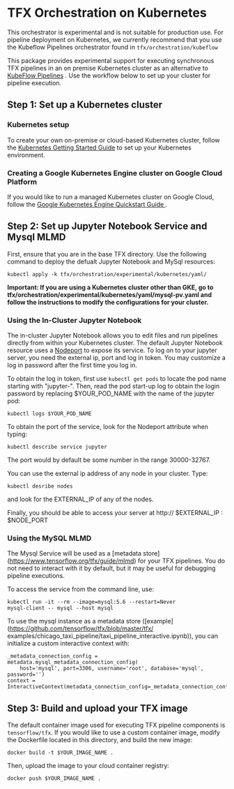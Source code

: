 # TFX Orchestration on Kubernetes

This orchestrator is experimental and is not suitable for production use.
For pipeline deployment on Kubernetes, we currently recommend that you
use the Kubeflow Pipelines orchestrator found in `tfx/orchestration/kubeflow`

This package provides experimental support for executing synchronous TFX
pipelines in an on premise Kubernetes cluster as an alternative to [KubeFlow 
Pipelines](https://www.kubeflow.org/docs/pipelines/overview/pipelines-overview/)
. Use the workflow below to set up your cluster for pipeline execution.

## Step 1: Set up a Kubernetes cluster

### Kubernetes setup
To create your own on-premise or cloud-based Kubernetes cluster, follow the 
[Kubernetes Getting Started Guide](https://kubernetes.io/docs/setup/) to set up 
your Kubernetes environment.

### Creating a Google Kubernetes Engine cluster on Google Cloud Platform
If you would like to run a managed Kubernetes cluster on Google Cloud, follow 
the [Google Kubernetes Engine Quickstart Guide
](https://cloud.google.com/kubernetes-engine/docs/quickstart).

## Step 2: Set up Jupyter Notebook Service and Mysql MLMD

First, ensure that you are in the base TFX directory. Use the following command 
to deploy the defualt Jupyter Notebook and MySql resources:
```
kubectl apply -k tfx/orchestration/experimental/kubernetes/yaml/
```
**Important: If you are using a Kubernetes cluster other than GKE, go to 
tfx/orchestration/experimental/kubernetes/yaml/mysql-pv.yaml and follow the 
instructions to modify the configurations for your cluster.**

### Using the In-Cluster Jupyter Notebook
The in-cluster Jupyter Notebook allows you to edit files and run pipelines 
directly from within your Kubernetes cluster. The default Jupyter Notebook 
resource uses a 
[Nodeport](https://cloud.google.com/kubernetes-engine/docs/how-to/exposing-apps#creating_a_service_of_type_nodeport)
to expose its service. 
To log on to your jupyter server, you need the external ip, port and log in 
token. You may customize a log in password after the first time you log in.

To obtain the log in token, first use `kubectl get pods` to locate the pod name 
starting with "jupyter-". Then, read the pod start-up log to obtain the login 
password by replacing $YOUR_POD_NAME with the name of the jupyter pod:
```
kubectl logs $YOUR_POD_NAME
```

To obtain the port of the service, look for the Nodeport attribute when typing:
```
kubectl describe service jupyter
```
The port would by default be some number in the range 30000-32767.

You can use the external ip address of any node in your cluster. Type:
```
kubectl desribe nodes
```
and look for the EXTERNAL_IP of any of the nodes.

Finally, you should be able to access your server at 
http:// $EXTERNAL_IP : $NODE_PORT

### Using the MySQL MLMD
The Mysql Service will be used as a [metadata store]
(https://www.tensorflow.org/tfx/guide/mlmd) for your TFX pipelines. You do not 
need to interact with it by default, but it may be useful for debugging 
pipeline executions.

To access the service from the command line, use:
```
kubectl run -it --rm --image=mysql:5.6 --restart=Never 
mysql-client -- mysql --host mysql
```

To use the mysql instance as a metadata store 
([example](https://github.com/tensorflow/tfx/blob/master/tfx/
examples/chicago_taxi_pipeline/taxi_pipeline_interactive.ipynb)), you can 
initialize a custom interactive context with:

```
_metadata_connection_config = metadata.mysql_metadata_connection_config(
    host='mysql', port=3306, username='root', database='mysql', password='')
context = InteractiveContext(metadata_connection_config=_metadata_connection_config)
```

## Step 3: Build and upload your TFX image

The default container image used for executing TFX pipeline components is 
`tensorflow/tfx`. If you would like to use a custom container image, modify 
the Dockerfile located in this directory, and build the new image:

```
docker build -t $YOUR_IMAGE_NAME .
```

Then, upload the image to your cloud container registry:

```
docker push $YOUR_IMAGE_NAME .
```
